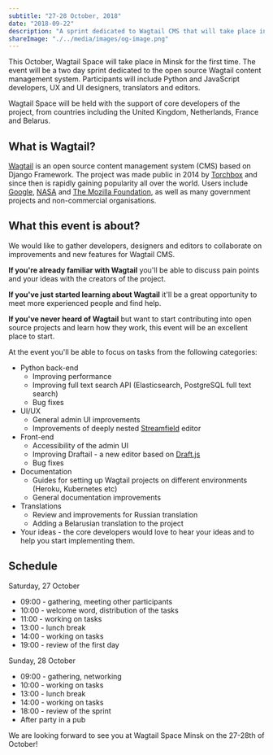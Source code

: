 ```yaml
---
subtitle: "27-28 October, 2018"
date: "2018-09-22"
description: "A sprint dedicated to Wagtail CMS that will take place in Minsk, Belarus on the 27-28th of October, 2018"
shareImage: "./../media/images/og-image.png"
---
```


This October, Wagtail Space will take place in Minsk for the first time. The event will be a two day sprint dedicated to the open source Wagtail content management system. Participants will include Python and JavaScript developers, UX and UI designers, translators and editors.

Wagtail Space will be held with the support of core developers of the project, from countries including the United Kingdom, Netherlands, France and Belarus.

## What is Wagtail?

[Wagtail](https://wagtail.io/) is an open source content management system (CMS) based on Django Framework. The project was made public in 2014 by [Torchbox](https://torchbox.com/) and since then is rapidly gaining popularity all over the world. Users include [Google](https://blog.google/), [NASA](https://open.nasa.gov/) and [The Mozilla Foundation](https://foundation.mozilla.org/), as well as many government projects and non-commercial organisations.

## What this event is about?

We would like to gather developers, designers and editors to collaborate on improvements and new features for Wagtail CMS.

**If you're already familiar with Wagtail** you'll be able to discuss pain points and your ideas with the creators of the project.

**If you've just started learning about Wagtail** it'll be a great opportunity to meet more experienced people and find help.

**If you've never heard of Wagtail** but want to start contributing into open source projects and learn how they work, this event will be an excellent place to start.

At the event you'll be able to focus on tasks from the following categories:

-   Python back-end
    -   Improving performance
    -   Improving full text search API (Elasticsearch, PostgreSQL full text search)
    -   Bug fixes
-   UI/UX
    -   General admin UI improvements
    -   Improvements of deeply nested [Streamfield](https://wagtail.io/features/#streamfield) editor
-   Front-end
    -   Accessibility of the admin UI
    -   Improving Draftail - a new editor based on [Draft.js](https://draftjs.org/)
    -   Bug fixes
-   Documentation
    -   Guides for setting up Wagtail projects on different environments (Heroku, Kubernetes etc)
    -   General documentation improvements
-   Translations
    -   Review and improvements for Russian translation
    -   Adding a Belarusian translation to the project
-   Your ideas - the core developers would love to hear your ideas and to help you start implementing them.

## Schedule

Saturday, 27 October

-   09:00 - gathering, meeting other participants
-   10:00 - welcome word, distribution of the tasks
-   11:00 - working on tasks
-   13:00 - lunch break
-   14:00 - working on tasks
-   19:00 - review of the first day

Sunday, 28 October

-   09:00 - gathering, networking
-   10:00 - working on tasks
-   13:00 - lunch break
-   14:00 - working on tasks
-   18:00 - review of the sprint
-   After party in a pub

We are looking forward to see you at Wagtail Space Minsk on the 27-28th of October!
